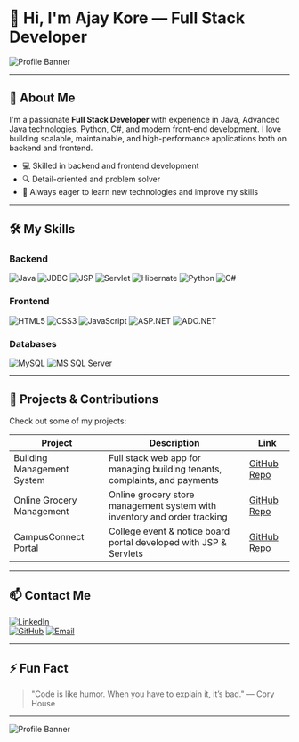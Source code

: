 <!--
README.md for Full Stack Developer Profile
-->

# 👋 Hi, I'm Ajay Kore — Full Stack Developer

![Profile Banner](https://images.unsplash.com/photo-1518770660439-4636190af475?auto=format&fit=crop&w=1200&q=80)

---

## 🚀 About Me

I'm a passionate **Full Stack Developer** with experience in Java, Advanced Java technologies, Python, C#, and modern front-end development. I love building scalable, maintainable, and high-performance applications both on backend and frontend.

- 💻 Skilled in backend and frontend development
- 🔍 Detail-oriented and problem solver
- 🎯 Always eager to learn new technologies and improve my skills

---

## 🛠️ My Skills

### Backend
![Java](https://img.shields.io/badge/Java-ED8B00?style=for-the-badge&logo=java&logoColor=white)
![JDBC](https://img.shields.io/badge/JDBC-007396?style=for-the-badge&logo=java&logoColor=white)
![JSP](https://img.shields.io/badge/JSP-8F0000?style=for-the-badge)
![Servlet](https://img.shields.io/badge/Servlet-007396?style=for-the-badge&logo=apachetomcat&logoColor=white)
![Hibernate](https://img.shields.io/badge/Hibernate-59666C?style=for-the-badge&logo=hibernate&logoColor=white)
![Python](https://img.shields.io/badge/Python-3776AB?style=for-the-badge&logo=python&logoColor=white)
![C#](https://img.shields.io/badge/C%23-239120?style=for-the-badge&logo=c-sharp&logoColor=white)

### Frontend
![HTML5](https://img.shields.io/badge/HTML5-E34F26?style=for-the-badge&logo=html5&logoColor=white)
![CSS3](https://img.shields.io/badge/CSS3-1572B6?style=for-the-badge&logo=css3)
![JavaScript](https://img.shields.io/badge/JavaScript-F7DF1E?style=for-the-badge&logo=javascript&logoColor=black)
![ASP.NET](https://img.shields.io/badge/ASP.NET-512BD4?style=for-the-badge&logo=dotnet&logoColor=white)
![ADO.NET](https://img.shields.io/badge/ADO.NET-512BD4?style=for-the-badge)

### Databases
![MySQL](https://img.shields.io/badge/MySQL-4479A1?style=for-the-badge&logo=mysql&logoColor=white)
![MS SQL Server](https://img.shields.io/badge/Microsoft_SQL_Server-CC2927?style=for-the-badge&logo=microsoft-sql-server&logoColor=white)

---

## 📂 Projects & Contributions

Check out some of my projects:

| Project | Description | Link |
|-|-|-|
| Building Management System | Full stack web app for managing building tenants, complaints, and payments | [GitHub Repo](#) |
| Online Grocery Management | Online grocery store management system with inventory and order tracking | [GitHub Repo](#) |
| CampusConnect Portal | College event & notice board portal developed with JSP & Servlets | [GitHub Repo](#) |

---

## 📫 Contact Me

[![LinkedIn](https://img.shields.io/badge/LinkedIn-0A66C2?style=for-the-badge&logo=linkedin&logoColor=white)](https://www.linkedin.com/in/ajay-kore-23767a258/)  
[![GitHub](https://img.shields.io/badge/GitHub-181717?style=for-the-badge&logo=github&logoColor=white)]([https://github.com/your-github-username](https://github.com/KoreAjay))   
[![Email](https://img.shields.io/badge/Email-D14836?style=for-the-badge&logo=gmail&logoColor=white)](mailto:your.email@example.com)  

---

## ⚡ Fun Fact

> "Code is like humor. When you have to explain it, it’s bad." — Cory House

---

![Profile Banner](https://images.unsplash.com/photo-1518770660439-4636190af475?auto=format&fit=crop&w=1200&q=80)

